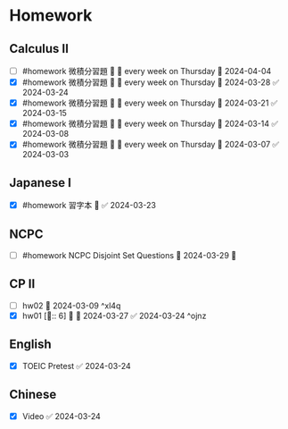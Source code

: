# Homework

## Calculus II

- [ ] #homework 微積分習題 🔼 🔁 every week on Thursday 📅 2024-04-04
- [x] #homework 微積分習題 🔼 🔁 every week on Thursday 📅 2024-03-28 ✅ 2024-03-24
- [x] #homework 微積分習題 🔼 🔁 every week on Thursday 📅 2024-03-21 ✅ 2024-03-15
- [x] #homework 微積分習題 🔼 🔁 every week on Thursday 📅 2024-03-14 ✅ 2024-03-08
- [x] #homework 微積分習題 🔼 🔁 every week on Thursday 📅 2024-03-07 ✅ 2024-03-03 

## Japanese I 

- [x] #homework 習字本 🔽 ✅ 2024-03-23

## NCPC

- [ ] #homework  NCPC Disjoint Set Questions 📅 2024-03-29 🔼 

## CP II

- [ ] hw02 📅 2024-03-09  ^xl4q
- [x] hw01 [🍅:: 6] 🔼 📅 2024-03-27 ✅ 2024-03-24 ^ojnz

## English

- [x] TOEIC Pretest ✅ 2024-03-24

## Chinese

- [x] Video ✅ 2024-03-24
